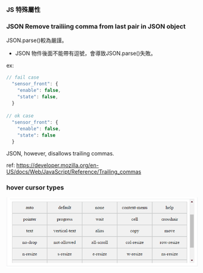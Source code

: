 ### JS 特殊屬性
### JSON Remove trailiing comma from last pair in JSON object 

JSON.parse()較為嚴謹。

* JSON 物件後面不能帶有逗號，會導致JSON.parse()失敗。


ex: 
```js
// fail case
  "sensor_front": {
    "enable": false,
    "state": false,
  }

// ok case
  "sensor_front": {
    "enable": false,
    "state": false
  }
```

JSON, however, disallows trailing commas.

ref: https://developer.mozilla.org/en-US/docs/Web/JavaScript/Reference/Trailing_commas

### hover cursor types
![](./docs/../../doc/hover_cursors.gif)